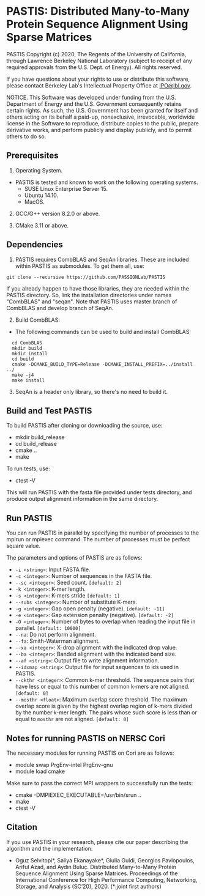 
# PASTIS: Distributed Many-to-Many Protein Sequence Alignment Using Sparse Matrices

PASTIS Copyright (c) 2020, The Regents of the University of California,
through Lawrence Berkeley National Laboratory (subject to receipt of
any required approvals from the U.S. Dept. of Energy). All rights reserved.

If you have questions about your rights to use or distribute this software,
please contact Berkeley Lab's Intellectual Property Office at
IPO@lbl.gov.

NOTICE.  This Software was developed under funding from the U.S. Department
of Energy and the U.S. Government consequently retains certain rights.  As
such, the U.S. Government has been granted for itself and others acting on
its behalf a paid-up, nonexclusive, irrevocable, worldwide license in the
Software to reproduce, distribute copies to the public, prepare derivative 
works, and perform publicly and display publicly, and to permit others to do so.

## Prerequisites

1. Operating System.
  * PASTIS is tested and known to work on the following operating systems.
    *  SUSE Linux Enterprise Server 15.
    *  Ubuntu 14.10.
    *  MacOS.
    
2. GCC/G++ version 8.2.0 or above.

3. CMake 3.11 or above.

## Dependencies

1. PASTIS requires CombBLAS and SeqAn libraries. These are included within PASTIS as
submodules. To get them all, use:
```
git clone --recursive https://github.com/PASSIONLab/PASTIS
```

If you already happen to have those libraries, they are needed within the PASTIS
directory. So, link the installation directories under names "CombBLAS" and
"seqan". Note that PASTIS uses master branch of CombBLAS and develop branch of
SeqAn.


2. Build CombBLAS:
  * The following commands can be used to build and install CombBLAS:
  ```
    cd CombBLAS
    mkdir build
    mkdir install
    cd build
    cmake -DCMAKE_BUILD_TYPE=Release -DCMAKE_INSTALL_PREFIX=../install ../
    make -j4
    make install         
  ```
3. SeqAn is a header only library, so there's no need to build it.
  
## Build and Test PASTIS

To build PASTIS after cloning or downloading the source, use:
  * mkdir build_release
  * cd build_release
  * cmake ..
  * make

To run tests, use:
  * ctest -V

This will run PASTIS with the fasta file provided under tests directory, and
produce output alignment information in the same directory.

  
## Run PASTIS

You can run PASTIS in parallel by specifying the number of processes to the mpirun or mpiexec command. The number of processes must be perfect square value.

The parameters and options of PASTIS are as follows:
- ```-i <string>```: Input FASTA file.
- ```-c <integer>```: Number of sequences in the FASTA file.
- ```--sc <integer>```: Seed count. ```[default: 2]```
- ```-k <integer>```: K-mer length.
- ```-s <integer>```: K-mers stride ```[default: 1]```
- ```--subs <integer>```: Number of substitute K-mers. 
- ```-g <integer>```: Gap open penalty (negative). ```[default: -11]```
- ```-e <integer>```: Gap extension penalty (negative). ```[default: -2]```
- ```-O <integer>```: Number of bytes to overlap when reading the input file in parallel. ```[default: 10000]```
- ```--na```: Do not perform alignment.
- ```--fa```: Smith-Waterman alignment.
- ```--xa <integer>```: X-drop alignment with the indicated drop value.
- ```--ba <integer>```: Banded alignment with the indicated band size.
- ```--af <string>```: Output file to write alignment information. 
- ```--idxmap <string>```: Output file for input sequences to ids used in PASTIS.
- ```--ckthr <integer>```: Common k-mer threshold. The sequence pairs that have
  less or equal to this number of common k-mers are not aligned. ```[default: 0]```
- ```--mosthr <float>```: Maximum overlap score threshold. The maximum overlap
  score is given by the highest overlap region of k-mers divided by the number
  k-mer length. The pairs whose such score is less than or equal to ```mosthr```
  are not aligned. ```[default: 0]```


## Notes for running PASTIS on NERSC Cori

The necessary modules for running PASTIS on Cori are as follows:
* module swap PrgEnv-intel PrgEnv-gnu
* module load cmake

Make sure to pass the correct MPI wrappers to successfully run the tests:
* cmake -DMPIEXEC_EXECUTABLE=/usr/bin/srun ..
* make
* ctest -V


## Citation

If you use PASTIS in your research, please cite our paper describing the algorithm and the implementation:

  * Oguz Selvitopi*, Saliya Ekanayake*, Giulia Guidi, Georgios Pavlopoulos, Ariful Azad, and Aydın Buluç. Distributed Many-to-Many Protein Sequence Alignment Using Sparse Matrices. Proceedings of the International Conference for High Performance Computing, Networking, Storage, and Analysis (SC’20), 2020. (*:joint first authors)
